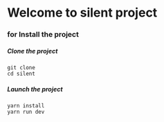 # Welcome to silent project

### for Install the project

##### Clone the project

```
git clone
cd silent
```

##### Launch the project

```
yarn install
yarn run dev
```
